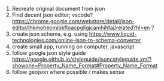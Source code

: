  

 
 1. Recreate original document from json
 2. Find decent json editor; vscode? https://chrome.google.com/webstore/detail/json-editor/lhkmoheomjbkfloacpgllgjcamhihfaj/related?hl=en ?
 3. create json schema, e.g. using https://www.liquid-technologies.com/online-json-to-schema-converter
 4. create small app, running on computer, javascript
 5. follow google json style guide https://google.github.io/styleguide/jsoncstyleguide.xml?showone=Property_Name_Format#Property_Name_Format
 6. follow geojson where possible / makes sense


